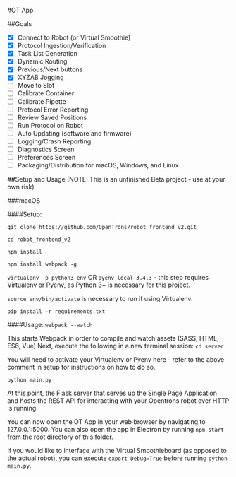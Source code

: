 #OT App

##Goals

- [x] Connect to Robot (or Virtual Smoothie)
- [x] Protocol Ingestion/Verification
- [x] Task List Generation
- [x] Dynamic Routing
- [x] Previous/Next buttons
- [x] XYZAB Jogging
- [ ] Move to Slot
- [ ] Calibrate Container
- [ ] Calibrate Pipette
- [ ] Protocol Error Reporting
- [ ] Review Saved Positions
- [ ] Run Protocol on Robot
- [ ] Auto Updating (software and firmware)
- [ ] Logging/Crash Reporting
- [ ] Diagnostics Screen
- [ ] Preferences Screen
- [ ] Packaging/Distribution for macOS, Windows, and Linux

##Setup and Usage 
(NOTE: This is an unfinished Beta project - use at your own risk)

###macOS

####Setup:

`git clone https://github.com/OpenTrons/robot_frontend_v2.git`

`cd robot_frontend_v2`

`npm install`

`npm install webpack -g`

`virtualenv -p python3 env` OR `pyenv local 3.4.3` - this step requires Virtualenv or Pyenv, as Python 3+ is necessary for this project.

`source env/bin/activate` is necessary to run if using Virtualenv.

`pip install -r requirements.txt`


####Usage:
`webpack --watch`

This starts Webpack in order to compile and watch assets (SASS, HTML, ES6, Vue)
Next, execute the following in a new terminal session:
`cd server`

You will need to activate your Virtualenv or Pyenv here - refer to the above comment in setup for instructions on how to do so.

`python main.py`

At this point, the Flask server that serves up the Single Page Application and hosts the REST API for interacting with your Opentrons robot over HTTP is running.

You can now open the OT App in your web browser by navigating to 127.0.0.1:5000. You can also open the app in Electron by running `npm start` from the root directory of this folder.

If you would like to interface with the Virtual Smoothieboard (as opposed to the actual robot), you can execute `export Debug=True` before running `python main.py`.
